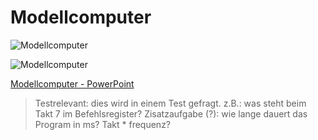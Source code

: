# Modellcomputer

![Modellcomputer](pics/modellcomputer1.jpg)

![Modellcomputer](pics/modellcomputer2.jpg)

[Modellcomputer - PowerPoint](data/vomPzumC1.pptx)

>Testrelevant: dies wird in einem Test gefragt. z.B.: was steht beim Takt 7 im Befehlsregister?
> Zisatzaufgabe (?): wie lange dauert das Program in ms? Takt * frequenz?
